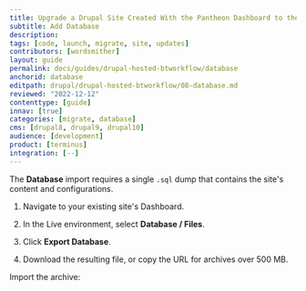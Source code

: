 ```yaml
---
title: Upgrade a Drupal Site Created With the Pantheon Dashboard to the Latest Version of Drupal + Build Tools
subtitle: Add Database
description: 
tags: [code, launch, migrate, site, updates]
contributors: [wordsmither]
layout: guide
permalink: docs/guides/drupal-hosted-btworkflow/database
anchorid: database
editpath: drupal/drupal-hosted-btworkflow/08-database.md
reviewed: "2022-12-12"
contenttype: [guide]
innav: [true]
categories: [migrate, database]
cms: [drupal8, drupal9, drupal10]
audience: [development]
product: [terminus]
integration: [--]
---
```


The **Database** import requires a single `.sql` dump that contains the site's content and configurations.

1. Navigate to your existing site's Dashboard.

1. In the Live environment, select **<span class="fa fa-server"></span> Database / Files**.

1. Click **Export Database**.

1. Download the resulting file, or copy the URL for archives over 500 MB.

Import the archive:

<Partial file="drupal/migrate-add-database-part2.md" />
